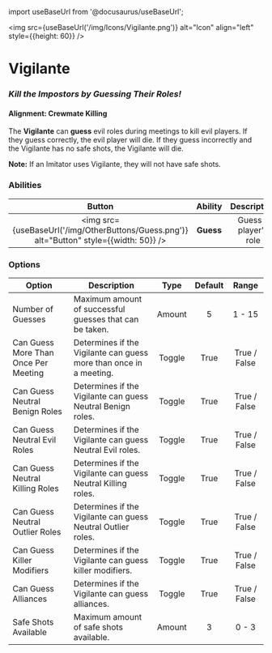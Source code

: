 import useBaseUrl from '@docusaurus/useBaseUrl';

<img src={useBaseUrl('/img/Icons/Vigilante.png')} alt="Icon" align="left" style={{height: 60}} />

# Vigilante

### _Kill the Impostors by Guessing Their Roles!_

#### **Alignment:** Crewmate Killing

The **Vigilante** can **guess** evil roles during meetings to kill evil players. If they guess correctly, the evil player will die. If they guess incorrectly and the Vigilante has no safe shots, the Vigilante will die.

**Note:** If an Imitator uses Vigilante, they will not have safe shots.

### Abilities

|                                          Button                                          |  Ability  |      Description      |           Type            |
| :--------------------------------------------------------------------------------------: | :-------: | :-------------------: | :-----------------------: |
| <img src={useBaseUrl('/img/OtherButtons/Guess.png')} alt="Button" style={{width: 50}} /> | **Guess** | Guess a player's role | Targeted Meeting Ability |

### Options

| Option                               | Description                                                        |  Type  | Default |    Range     |
| ------------------------------------ | ------------------------------------------------------------------ | :----: | :-----: | :----------: |
| Number of Guesses                    | Maximum amount of successful guesses that can be taken.            | Amount |    5    |    1 - 15    |
| Can Guess More Than Once Per Meeting | Determines if the Vigilante can guess more than once in a meeting. | Toggle |  True   | True / False |
| Can Guess Neutral Benign Roles       | Determines if the Vigilante can guess Neutral Benign roles.        | Toggle |  True   | True / False |
| Can Guess Neutral Evil Roles         | Determines if the Vigilante can guess Neutral Evil roles.          | Toggle |  True   | True / False |
| Can Guess Neutral Killing Roles      | Determines if the Vigilante can guess Neutral Killing roles.       | Toggle |  True   | True / False |
| Can Guess Neutral Outlier Roles      | Determines if the Vigilante can guess Neutral Outlier roles.       | Toggle |  True   | True / False |
| Can Guess Killer Modifiers           | Determines if the Vigilante can guess killer modifiers.            | Toggle |  True   | True / False |
| Can Guess Alliances                  | Determines if the Vigilante can guess alliances.                   | Toggle |  True   | True / False |
| Safe Shots Available                 | Maximum amount of safe shots available.                            | Amount |    3    |    0 - 3     |
